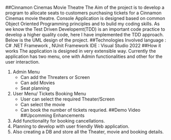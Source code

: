 ﻿##Cinnamon Cinemas Movie Theatre
The Aim of the project is to develop a program to allocate seats to customers purchasing tickets for a Cinnamon Cinemas movie theatre. Console Application is designed based on common Object Oriented Programming principles and to bulid my coding skills. As we know the Test Driven Developemt(TDD) is an important code practice to develop a higher quality code, here I have implemented the TDD approach.
Below is the UML design of the project.
##Technologies Involved
language : C# .NET Framework , NUnit Framework
IDE      : Visual Studio 2022
##How it works
The application is designed in very extensible way.
Currently the application has two menu, one with Admin functionalities and other for the user interaction.
1. Admin Menu
    * Can add the Threaters or Screen
    * Can add Movies
    * Seat planning
2. User Menu/ Tickets Booking Menu
    * User can select the required Theater/Screen
    * Can select the movie
    * Can book the number of tickets requried.
##Demo Video
##Upcomming Enhancements
1. Add functionality for booking cancellations.
2. Planning to develop with user friendly Web application.
3. Also creating a DB and store all the Theater, movie and booking details.
